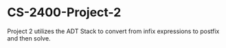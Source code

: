 # CS-2400-Project-2
Project 2 utilizes the ADT Stack to convert from infix expressions to postfix and then solve.
